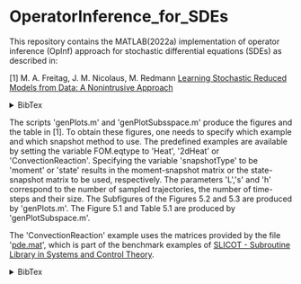 # OperatorInference_for_SDEs
This repository contains the MATLAB(2022a) implementation of operator inference (OpInf) approach for stochastic differential equations (SDEs) as described in:

[1] M. A. Freitag, J. M. Nicolaus, M. Redmann
 	[Learning Stochastic Reduced Models from Data: A Nonintrusive Approach](https://doi.org/10.48550/arXiv.2407.05724)<details><summary>BibTex</summary><pre>
@misc{freitag2024nonintrusivemodelorderreduction,
      title={Nonintrusive model order reduction for stochastic differential equations}, 
      author={M. A. Freitag and J. M. Nicolaus and M. Redmann},
      year={2024},
      eprint={2407.05724},
      archivePrefix={arXiv},
      primaryClass={math.NA},
      url={https://arxiv.org/abs/2407.05724}, 
}</pre></details>

The scripts 'genPlots.m' and 'genPlotSubsspace.m' produce the figures and the table in [1].
To obtain these figures, one needs to specify which example and which snapshot method to use. 
The predefined examples are available by setting the variable FOM.eqtype to 'Heat', '2dHeat' or 'ConvectionReaction'.
Specifying the variable 'snapshotType' to be 'moment' or 'state' results in the moment-snapshot matrix or the state-snapshot matrix to be used, respectively. 
The parameters 'L','s' and 'h' correspond to the number of sampled trajectories, the number of time-steps and their size. 
The Subfigures of the Figures 5.2 and 5.3 are produced by 'genPlots.m'.
The Figure 5.1 and Table 5.1 are produced by 'genPlotSubspace.m'.


The 'ConvectionReaction' example uses the matrices provided by the file '[pde.mat](https://www.slicot.org/objects/software/shared/bench-data/pde.zip)', which is part of the benchmark examples of
[SLICOT - Subroutine Library in Systems and Control Theory](https://www.slicot.org/20-site/126-benchmark-examples-for-model-reduction).<details><summary>BibTex</summary><pre>
@MANUAL{slicot_pde,
 title =        {{SLICOT} - Subroutine Library in Systems and Control Theory},
 organization = {Niconet e.V.},
 address =      {\url{http://www.slicot.org}},
 key =          {SLICOT}
}</pre></details>
